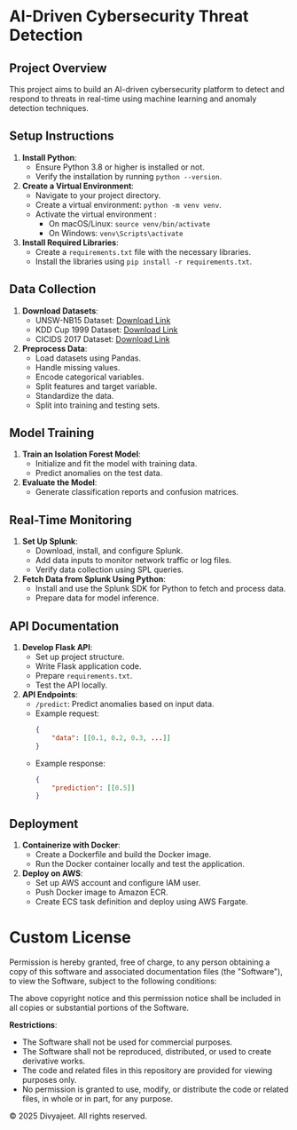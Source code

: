 # AI-Driven Cybersecurity Threat Detection

## Project Overview
This project aims to build an AI-driven cybersecurity platform to detect and respond to threats in real-time using machine learning and anomaly detection techniques.

## Setup Instructions
1. **Install Python**:
   - Ensure Python 3.8 or higher is installed or not.
   - Verify the installation by running `python --version`.
2. **Create a Virtual Environment**:
   - Navigate to your project directory.
   - Create a virtual environment: `python -m venv venv`.
   - Activate the virtual environment :
     - On macOS/Linux: `source venv/bin/activate`
     - On Windows: `venv\Scripts\activate`
3. **Install Required Libraries**:
   - Create a `requirements.txt` file with the necessary libraries.
   - Install the libraries using `pip install -r requirements.txt`.

## Data Collection
1. **Download Datasets**:
   - UNSW-NB15 Dataset: [Download Link](https://research.unsw.edu.au/projects/unsw-nb15-dataset)
   - KDD Cup 1999 Dataset: [Download Link](http://kdd.ics.uci.edu/databases/kddcup99/kddcup99.html)
   - CICIDS 2017 Dataset: [Download Link](https://www.unb.ca/cic/datasets/ids-2017.html)
2. **Preprocess Data**:
   - Load datasets using Pandas.
   - Handle missing values.
   - Encode categorical variables.
   - Split features and target variable.
   - Standardize the data.
   - Split into training and testing sets.

## Model Training
1. **Train an Isolation Forest Model**:
   - Initialize and fit the model with training data.
   - Predict anomalies on the test data.
2. **Evaluate the Model**:
   - Generate classification reports and confusion matrices.

## Real-Time Monitoring
1. **Set Up Splunk**:
   - Download, install, and configure Splunk.
   - Add data inputs to monitor network traffic or log files.
   - Verify data collection using SPL queries.
2. **Fetch Data from Splunk Using Python**:
   - Install and use the Splunk SDK for Python to fetch and process data.
   - Prepare data for model inference.

## API Documentation
1. **Develop Flask API**:
   - Set up project structure.
   - Write Flask application code.
   - Prepare `requirements.txt`.
   - Test the API locally.
2. **API Endpoints**:
   - `/predict`: Predict anomalies based on input data.
   - Example request:
     ```json
     {
         "data": [[0.1, 0.2, 0.3, ...]]
     }
     ```
   - Example response:
     ```json
     {
         "prediction": [[0.5]]
     }
     ```

## Deployment
1. **Containerize with Docker**:
   - Create a Dockerfile and build the Docker image.
   - Run the Docker container locally and test the application.
2. **Deploy on AWS**:
   - Set up AWS account and configure IAM user.
   - Push Docker image to Amazon ECR.
   - Create ECS task definition and deploy using AWS Fargate.

# Custom License

Permission is hereby granted, free of charge, to any person obtaining a copy of this software and associated documentation files (the "Software"), to view the Software, subject to the following conditions:

The above copyright notice and this permission notice shall be included in all copies or substantial portions of the Software.

**Restrictions**:
- The Software shall not be used for commercial purposes.
- The Software shall not be reproduced, distributed, or used to create derivative works.
- The code and related files in this repository are provided for viewing purposes only.
- No permission is granted to use, modify, or distribute the code or related files, in whole or in part, for any purpose.

© 2025 Divyajeet. All rights reserved.

